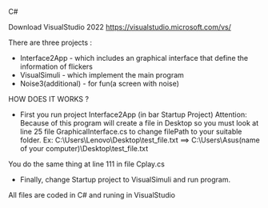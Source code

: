 C#

Download VisualStudio 2022
https://visualstudio.microsoft.com/vs/


There are three projects : 
+ Interface2App - which includes an graphical interface that define the information of flickers 
+ VisualSimuli - which implement the main program
+ Noise3(additional) - for fun(a screen with noise)

HOW DOES IT WORKS ?

+ First you run project Interface2App (in bar Startup Project) 
Attention: Because of this program will create a file in Desktop so you must look at line 25 file GraphicalInterface.cs to change filePath to your suitable folder.
Ex: C:\\Users\\Lenovo\\Desktop\\test_file.txt ==> C:\\Users\\Asus(name of your computer)\\Desktop\\test_file.txt

You do the same thing at line 111 in file Cplay.cs 

+ Finally, change Startup project to VisualSimuli and run program.

All files are coded in C# and runing in VisualStudio 



